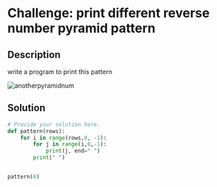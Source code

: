 # Challenge: print different reverse number pyramid pattern

## Description

write a program to print this pattern

![anotherpyramidnum](https://github.com/user-attachments/assets/412a916a-855e-4318-9f00-3d33f59c5b6e)


## Solution

```python
# Provide your solution here.
def pattern(rows):
    for i in range(rows,0, -1):
        for j in range(i,0,-1):
            print(j, end=" ")
        print(" ")


pattern(6)

    


